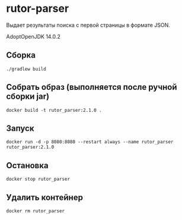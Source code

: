 # rutor-parser

Выдает результаты поиска с первой страницы в формате JSON.

AdoptOpenJDK 14.0.2

## Сборка
```
./gradlew build
```

## Собрать образ (выполняется после ручной сборки jar)

```
docker build -t rutor_parser:2.1.0 .
```

## Запуск
```
docker run -d -p 8080:8080 --restart always --name rutor_parser rutor_parser:2.1.0
```

## Остановка
```
docker stop rutor_parser
```

## Удалить контейнер
```
docker rm rutor_parser
```
